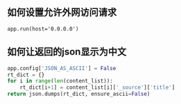 
如何设置允许外网访问请求
----------------------
    app.run(host='0.0.0.0')
    
如何让返回的json显示为中文
------------------------
```python
app.config['JSON_AS_ASCII'] = False
rt_dict = {}    
for i in range(len(content_list)):
    rt_dict[i+1] = content_list[i]['_source']['title']
return json.dumps(rt_dict, ensure_ascii=False)
```
